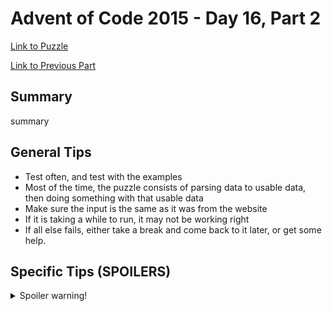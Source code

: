 # Advent of Code 2015 - Day 16, Part 2

[Link to Puzzle](https://adventofcode.com/2015/day/16#part2)

[Link to Previous Part](https://github.com/CodingAP/unofficial-aoc-syllabus/blob/main/years/2015/day16/part1.md)

## Summary
summary

## General Tips
- Test often, and test with the examples
- Most of the time, the puzzle consists of parsing data to usable data, then doing something with that usable data
- Make sure the input is the same as it was from the website
- If it is taking a while to run, it may not be working right
- If all else fails, either take a break and come back to it later, or get some help.

## Specific Tips (SPOILERS)
<details> <summary>Spoiler warning!</summary>

specific tips

</details>